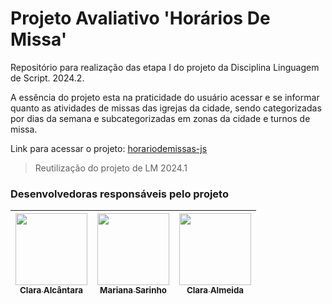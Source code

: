  # Projeto Avaliativo 'Horários De Missa'
Repositório para realização das etapa I do projeto da Disciplina Linguagem de Script. 2024.2.

A essência do projeto esta na praticidade do usuário acessar e se informar quanto as atividades de missas das igrejas da cidade, sendo categorizadas por dias da semana e subcategorizadas em zonas da cidade e turnos de missa.

Link para acessar o projeto: [horariodemissas-js](https://oiclai.github.io/horariodemissas-js/dist/)

> Reutilização do projeto de LM 2024.1

### Desenvolvedoras responsáveis pelo projeto
| [<img loading="lazy" src="https://github.com/oiclai.png" width=115><br><sub>Clara Alcântara</sub>](https://github.com/oiclai) | [<img loading="lazy" src="https://github.com/marisarinho.png" width=115><br><sub>Mariana Sarinho</sub>](https://github.com/marisarinho)| [<img loading="lazy" src="https://github.com/euclaraalmeida.png" width=115><br><sub>Clara Almeida</sub>](https://github.com/euclaraalmeida)
| :---: | :---: | :---: |